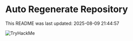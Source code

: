 # Auto Regenerate Repository

This README was last updated: 2025-08-09 21:44:57

 ![TryHackMe](https://tryhackme.com/badge/533634)